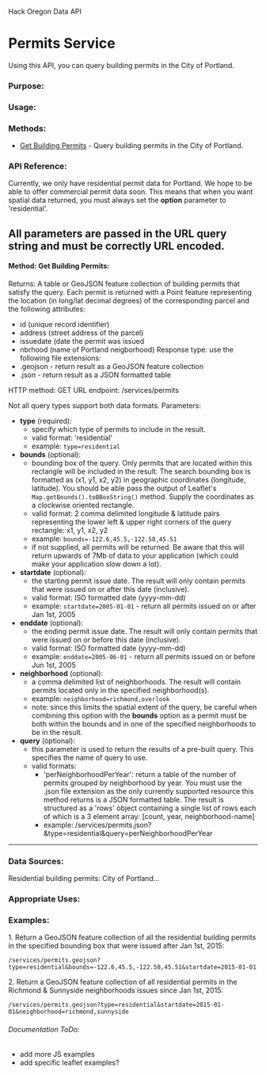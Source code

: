 Hack Oregon Data API
# Permits Service

Using this API, you can query building permits in the City of Portland. 

### Purpose:

### Usage:

### Methods:
- <a href="#getBuildingPermits">Get Building Permits</a> - Query building permits in the City of Portland.


### API Reference:
Currently, we only have residential permit data for Portland. We hope to be able to offer commercial permit data soon. This means that when you want spatial data returned, you must always set the **option** parameter to 'residential'.

All parameters are passed in the URL query string and must be correctly URL encoded.
---
<a name="getBuildingPermits"></a>
#### Method: Get Building Permits:
Returns: A table or GeoJSON feature collection of building permits that satisfy the query. Each permit is returned with a Point feature representing the location (in long/lat decimal degrees) of the corresponding parcel and the following attributes: 
- id (unique record identifier)
- address (street address of the parcel)
- issuedate (date the permit was issued
- nbrhood (name of Portland neigborhood)
Response type: use the following file extensions:
- .geojson - return result as a GeoJSON feature collection
- .json - return result as a JSON formatted table

HTTP method: GET
URL endpoint: /services/permits

Not all query types support both data formats.
Parameters:
- **type** (required):
   - specify which type of permits to include in the result.
   - valid format: 'residential' 
   - example: `type=residential`
- **bounds** (optional):
   - bounding box of the query. Only permits that are located within this rectangle will be included in the result. The search bounding box is formatted as (x1, y1, x2, y2) in geographic coordinates (longitude, latitude). You should be able pass the output of Leaflet's  `Map.getBounds().toBBoxString()` method. Supply the coordinates as a clockwise oriented rectangle.
   - valid format: 2 comma delimited longitude & latitude pairs representing the lower left & upper right corners of the query rectangle: x1, y1, x2, y2
   - example: `bounds=-122.6,45.5,-122.58,45.51`
   - if not supplied, all permits will be returned. Be aware that this will return upwards of 7Mb of data to your application (which could make your application slow down a lot).
- **startdate** (optional):
   - the starting permit issue date. The result will only contain permits that were issued on or after this date (inclusive).
   - valid format: ISO formatted date (yyyy-mm-dd)
   - example: `startdate=2005-01-01` - return all permits issued on or after Jan 1st, 2005
- **enddate** (optional):
   - the ending permit issue date. The result will only contain permits that were issued on or before this date (inclusive).
   - valid format: ISO formatted date (yyyy-mm-dd)
   - example: `enddate=2005-06-01` - return all permits issued on or before Jun 1st, 2005
- **neighborhood** (optional):
   - a comma delimited list of neighborhoods. The result will contain permits located only in the specified neighborhood(s).
   - example: `neighborhood=richmond,overlook`
   - note: since this limits the spatial extent of the query, be careful when combining this option with the **bounds** option as a permit must be both within the bounds and in one of the specified neighborhoods to be in the result.
- **query** (optional):
   - this parameter is used to return the results of a pre-built query. This specifies the name of query to use.
   - valid formats: 
      - 'perNeighborhoodPerYear': return a table of the number of permits grouped by neighborhood by year. You must use the .json file extension as the only currently supported resource this method returns is a JSON formatted table. The result is structured as a 'rows' object containing a single list of rows each of which is a 3 element array: [count, year, neighborhood-name]
      - example: /services/permits.json?&type=residential&query=perNeighborhoodPerYear
   
---

### Data Sources:
Residential building permits: City of Portland...

### Appropriate Uses:

### Examples:
<span>1.</span> Return a GeoJSON feature collection of all the residential building permits in the specified bounding box that were issued after Jan 1st, 2015:
```
/services/permits.geojson?type=residential&bounds=-122.6,45.5,-122.58,45.51&startdate=2015-01-01
```
<span>2.</span> Return a GeoJSON feature collection of all residential permits in the Richmond & Sunnyside neighborhoods issues since Jan 1st, 2015:
```
/services/permits.geojson?type=residential&startdate=2015-01-01&neighborhood=richmond,sunnyside
```


###### Documentation ToDo:
- add more JS examples
- add specific leaflet examples?

